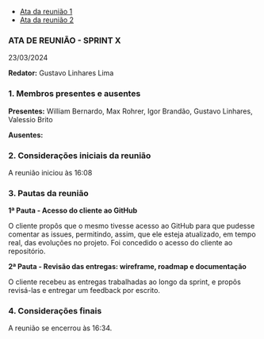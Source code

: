 - [Ata da reunião 1](ata-reuniao1.md)
- [Ata da reunião 2](ata-reuniao2.md)

### ATA DE REUNIÃO - SPRINT X
23/03/2024

**Redator:** Gustavo Linhares Lima

### 1. Membros presentes e ausentes
**Presentes:** William Bernardo, Max Rohrer, Igor Brandão, Gustavo Linhares, Valessio Brito

**Ausentes:**

### 2. Considerações iniciais da reunião

A reunião iniciou às 16:08

### 3. Pautas da reunião

**1ª Pauta - Acesso do cliente ao GitHub**

O cliente propôs que o mesmo tivesse acesso ao GitHub para que pudesse comentar as issues, permitindo, assim, que ele esteja atualizado, em tempo real, das evoluções no projeto. Foi concedido o acesso do cliente ao repositório.

**2ª Pauta - Revisão das entregas: wireframe, roadmap e documentação**

O cliente recebeu as entregas trabalhadas ao longo da sprint, e propôs revisá-las e entregar um feedback por escrito.


### 4. Considerações finais

A reunião se encerrou às 16:34.